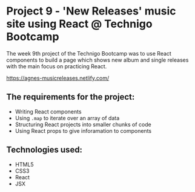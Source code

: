 # Project 9 - 'New Releases' music site using React @ Technigo Bootcamp

The week 9th project of the Technigo Bootcamp was to use React components to build a page which shows new album and single releases with the main focus on practicing React.

https://agnes-musicreleases.netlify.com/

## The requirements for the project:

- Writing React components
- Using `.map` to iterate over an array of data 
- Structuring React projects into smaller chunks of code 
- Using React props to give inforamation to components

## Technologies used: 

- HTML5
- CSS3
- React
- JSX
